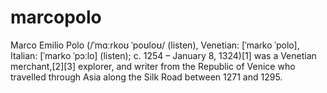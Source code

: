 # marcopolo
Marco Emilio Polo (/ˈmɑːrkoʊ ˈpoʊloʊ/ (listen), Venetian: [ˈmaɾko ˈpolo], Italian: [ˈmarko ˈpɔːlo] (listen); c. 1254 – January 8, 1324)[1] was a Venetian merchant,[2][3] explorer, and writer from the Republic of Venice who travelled through Asia along the Silk Road between 1271 and 1295.
